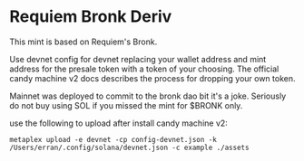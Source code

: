 # Requiem Bronk Deriv
This mint is based on Requiem's Bronk.

Use devnet config for devnet replacing your wallet address and mint address for the presale token with a token of your choosing. The official candy machine v2 docs describes the process for dropping your own token.

Mainnet was deployed to commit to the bronk dao bit it's a joke. Seriously do not buy using SOL if you missed the mint for $BRONK only.

use the following to upload after install candy machine v2:


```
metaplex upload -e devnet -cp config-devnet.json -k /Users/erran/.config/solana/devnet.json -c example ./assets
```

